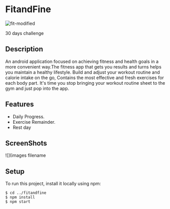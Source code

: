 # FitandFine

![fit-modified](https://user-images.githubusercontent.com/50112096/139279479-339583d8-6548-4857-8d36-681f9deb0e7a.png)

30 days challenge

## Description

An android application focused on achieving fitness and health goals in a more convenient way.The fitness app that gets you results and turns helps you maintain a healthy lifestyle. Build and adjust your workout routine and calorie intake on the go, Contains the most effective and fresh exercises for each body part. It's time you stop bringing your workout routine sheet to the gym and just pop into the app.

## Features

* Daily Progress.
* Exercise Remainder.
* Rest day

## ScreenShots
![](images filename

## Setup
To run this project, install it locally using npm:

```
$ cd ../fitandfine
$ npm install
$ npm start
```
